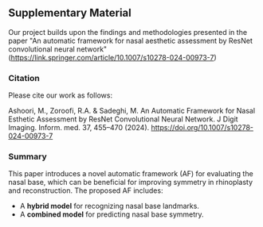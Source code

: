 ## Supplementary Material 

Our project builds upon the findings and methodologies presented in the paper "An automatic framework for nasal aesthetic assessment by ResNet convolutional neural network"(https://link.springer.com/article/10.1007/s10278-024-00973-7)  

### Citation 
Please cite our work as follows:

Ashoori, M., Zoroofi, R.A. & Sadeghi, M. An Automatic Framework for Nasal Esthetic Assessment by ResNet Convolutional Neural Network. J Digit Imaging. Inform. med. 37, 455–470 (2024). https://doi.org/10.1007/s10278-024-00973-7

### Summary  
This paper introduces a novel automatic framework (AF) for evaluating the nasal base, which can be beneficial for improving symmetry in rhinoplasty and reconstruction. The proposed AF includes:  

- A **hybrid model** for recognizing nasal base landmarks.  
- A **combined model** for predicting nasal base symmetry.  
